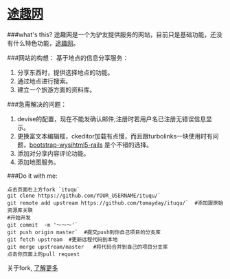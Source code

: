 [途趣网](http://www.tuqu365.com/)
=====

###what's this?
途趣网是一个为驴友提供服务的网站，目前只是基础功能，还没有什么特色功能，[途趣网](http://www.tuqu365.com/)。

###网站的构想：
基于地点的信息分享服务：
   1. 分享东西时，提供选择地点的功能。
   2. 通过地点进行搜索。
   3. 建立一个旅游方面的资料库。
   
###急需解决的问题：
  1. devise的配置，现在不能发确认邮件;注册时若用户名已注册无错误信息显示。
  2. 更换富文本编辑框，ckeditor加载有点慢，而且跟turbolinks一块使用时有问题，[bootstrap-wysihtml5-rails](https://github.com/Nerian/bootstrap-wysihtml5-rails)
  是个不错的选择。
  3. 添加对分享内容评论功能。
  4. 添加地图服务。
  
###Do it with me:
```
点击页面右上方fork `ituqu`
git clone https://github.com/YOUR_USERNAME/ituqu/`
git remote add upstream https://github.com/tomayday/ituqu/`  #添加跟原始资源库关联
#开始开发
git commit  -m '～～～'`
git push origin master`  #提交push到你自己项目的分支库
git fetch upstream  #更新远程代码到本地
git merge upstream/master   #将代码合并到自己的项目分支库
点击你页面上的pull request
```
关于fork, [了解更多](https://help.github.com/articles/fork-a-repo)



